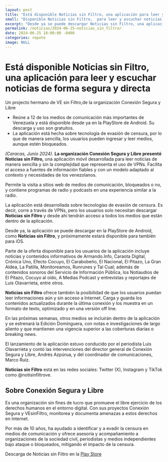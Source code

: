 ```yaml
---
layout: post
title: "Está disponible Noticias sin Filtro, una aplicación para leer y escuchar noticias de forma segura y directa"
small: "Disponible Noticias sin Filtro,  para leer y escuchar noticias de forma segura y directa"
excerpt: "Desde ya se puede descargar Noticias sin Filtro, una aplicación móvil para leer noticias de manera sencilla y sin la complejidad que representa el uso de VPNs. Facilita el acceso a fuentes de información fiables y con un modelo adaptado al contexto y necesidades de los venezolanos."
permalink: /noticias/2024-06-25-noticias_sin_filtro/
date: 2024-06-25 18:00:00 -0400
categories: repote
image: NULL
---
```



# Está disponible Noticias sin Filtro, una aplicación para leer y escuchar noticias de forma segura y directa
Un projecto hermano de VE sin Filtro,de la organización Conexión Segura y Libre

-   Reúne a 12 de los medios de comunicación más importantes de Venezuela y está disponible desde ya en la PlayStore de Android. Su descarga y uso son gratuitos.
-   La aplicación está hecha sobre tecnología de evasión de censura, por lo que de manera sencilla, los usuarios pueden ingresar y leer medios, aunque estén bloqueados.

*(Caracas, Junio 2024)*. **La organización Conexión Segura y Libre presentó Noticias sin Filtro,** una aplicación móvil desarrollada para leer noticias de manera sencilla y sin la complejidad que representa el uso de VPNs. Facilita el acceso a fuentes de información fiables y con un modelo adaptado al contexto y necesidades de los venezolanos.

Permite la visita a sitios web de medios de comunicación, bloqueados o no, y contiene programas de radio y podcasts en una experiencia similar a la radio.

La aplicación está desarrollada sobre tecnologías de evasión de censura. Es decir, corre a través de VPNs, pero los usuarios solo necesitan descargar **Noticias sin Filtro** y desde ahí tendrán acceso a todos los medios que están dentro de la aplicación.

Desde ya, la aplicación se puede descargar en la PlayStore de Android, como **Noticias sin Filtro**,  y próximamente estará disponible para también para iOS.

Parte de la oferta disponible para los usuarios de la aplicación incluye noticias y contenidos informativos de Armando.Info, Caraota Digital, Crónica Uno, Efecto Cocuyo, El Carabobeño, El Nacional, El Pitazo, La Gran Aldea, La Patilla, Monitoreamos, Runrunes y Tal Cual; además de contenidos sonoros del Servicio de Información Pública, los Notiaudios de El Pitazo, Cocuyo al oído, A Medias Podcast y entrevistas y reportajes de Luis Olavarrieta, entre otros.

**Noticias sin Filtro** ofrece también la posibilidad de que los usuarios puedan leer informaciones aún y sin acceso a Internet. Carga y guarda los contenidos actualizados durante la última conexión y los muestra en un formato de texto, optimizado y en una versión off line.

En las próximas semanas, otros medios se incluirán dentro de la aplicación y se estrenará la Edición Dominguera, con notas e investigaciones de largo aliento y que mantienen una vigencia superior a las coberturas diarias o breaking news.

El lanzamiento de la aplicación estuvo conducido por el periodista Luis Olavarrieta y contó las intervenciones del director general de Conexión Segura y Libre, Andrés Azpúrua, y del coordinador de comunicaciones, Marco Ruiz.

**Noticias sin Filtro** está en las redes sociales: Twitter (X), Instagram y TikTok como @notisinfiltrove.

## Sobre Conexión Segura y Libre
Es una organización sin fines de lucro que promueve el libre ejercicio de los derechos humanos en el entorno digital. Con sus proyectos Conexión Segura y VEsinFiltro, monitorea y documenta amenazas a estos derechos en Internet.

Por más de 10 años, ha ayudado a identificar y a evadir la censura en medios de comunicación y ofrece asesoría y acompañamiento a organizaciones de la sociedad civil, periodistas y medios independientes bajo ataque o bloqueados, mitigando el impacto de la censura.

Descarga de Noticias sin Filtro en la [Play Store](https://play.google.com/store/apps/details?id=com.vesinfiltro.noticias)
